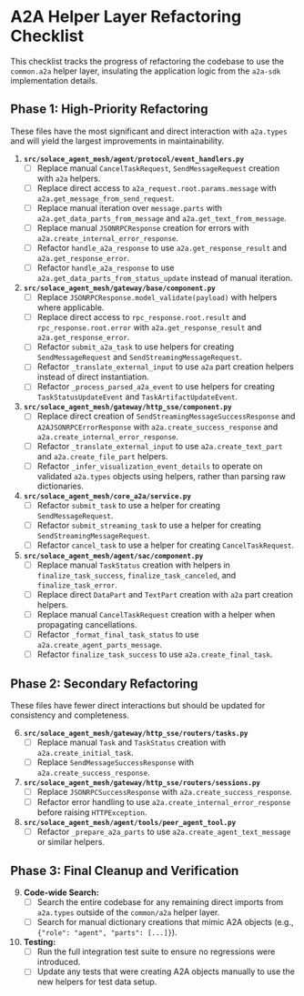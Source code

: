 # A2A Helper Layer Refactoring Checklist

This checklist tracks the progress of refactoring the codebase to use the `common.a2a` helper layer, insulating the application logic from the `a2a-sdk` implementation details.

## Phase 1: High-Priority Refactoring

These files have the most significant and direct interaction with `a2a.types` and will yield the largest improvements in maintainability.

1.  **`src/solace_agent_mesh/agent/protocol/event_handlers.py`**
    - [ ] Replace manual `CancelTaskRequest`, `SendMessageRequest` creation with `a2a` helpers.
    - [ ] Replace direct access to `a2a_request.root.params.message` with `a2a.get_message_from_send_request`.
    - [ ] Replace manual iteration over `message.parts` with `a2a.get_data_parts_from_message` and `a2a.get_text_from_message`.
    - [ ] Replace manual `JSONRPCResponse` creation for errors with `a2a.create_internal_error_response`.
    - [ ] Refactor `handle_a2a_response` to use `a2a.get_response_result` and `a2a.get_response_error`.
    - [ ] Refactor `handle_a2a_response` to use `a2a.get_data_parts_from_status_update` instead of manual iteration.

2.  **`src/solace_agent_mesh/gateway/base/component.py`**
    - [ ] Replace `JSONRPCResponse.model_validate(payload)` with helpers where applicable.
    - [ ] Replace direct access to `rpc_response.root.result` and `rpc_response.root.error` with `a2a.get_response_result` and `a2a.get_response_error`.
    - [ ] Refactor `submit_a2a_task` to use helpers for creating `SendMessageRequest` and `SendStreamingMessageRequest`.
    - [ ] Refactor `_translate_external_input` to use `a2a` part creation helpers instead of direct instantiation.
    - [ ] Refactor `_process_parsed_a2a_event` to use helpers for creating `TaskStatusUpdateEvent` and `TaskArtifactUpdateEvent`.

3.  **`src/solace_agent_mesh/gateway/http_sse/component.py`**
    - [ ] Replace direct creation of `SendStreamingMessageSuccessResponse` and `A2AJSONRPCErrorResponse` with `a2a.create_success_response` and `a2a.create_internal_error_response`.
    - [ ] Refactor `_translate_external_input` to use `a2a.create_text_part` and `a2a.create_file_part` helpers.
    - [ ] Refactor `_infer_visualization_event_details` to operate on validated `a2a.types` objects using helpers, rather than parsing raw dictionaries.

4.  **`src/solace_agent_mesh/core_a2a/service.py`**
    - [ ] Refactor `submit_task` to use a helper for creating `SendMessageRequest`.
    - [ ] Refactor `submit_streaming_task` to use a helper for creating `SendStreamingMessageRequest`.
    - [ ] Refactor `cancel_task` to use a helper for creating `CancelTaskRequest`.

5.  **`src/solace_agent_mesh/agent/sac/component.py`**
    - [ ] Replace manual `TaskStatus` creation with helpers in `finalize_task_success`, `finalize_task_canceled`, and `finalize_task_error`.
    - [ ] Replace direct `DataPart` and `TextPart` creation with `a2a` part creation helpers.
    - [ ] Replace manual `CancelTaskRequest` creation with a helper when propagating cancellations.
    - [ ] Refactor `_format_final_task_status` to use `a2a.create_agent_parts_message`.
    - [ ] Refactor `finalize_task_success` to use `a2a.create_final_task`.

## Phase 2: Secondary Refactoring

These files have fewer direct interactions but should be updated for consistency and completeness.

6.  **`src/solace_agent_mesh/gateway/http_sse/routers/tasks.py`**
    - [ ] Replace manual `Task` and `TaskStatus` creation with `a2a.create_initial_task`.
    - [ ] Replace `SendMessageSuccessResponse` with `a2a.create_success_response`.

7.  **`src/solace_agent_mesh/gateway/http_sse/routers/sessions.py`**
    - [ ] Replace `JSONRPCSuccessResponse` with `a2a.create_success_response`.
    - [ ] Refactor error handling to use `a2a.create_internal_error_response` before raising `HTTPException`.

8.  **`src/solace_agent_mesh/agent/tools/peer_agent_tool.py`**
    - [ ] Refactor `_prepare_a2a_parts` to use `a2a.create_agent_text_message` or similar helpers.

## Phase 3: Final Cleanup and Verification

9.  **Code-wide Search:**
    - [ ] Search the entire codebase for any remaining direct imports from `a2a.types` outside of the `common/a2a` helper layer.
    - [ ] Search for manual dictionary creations that mimic A2A objects (e.g., `{"role": "agent", "parts": [...]}`).

10. **Testing:**
    - [ ] Run the full integration test suite to ensure no regressions were introduced.
    - [ ] Update any tests that were creating A2A objects manually to use the new helpers for test data setup.
